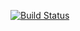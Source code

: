 [![Build Status](https://travis-ci.org/ILLLIGION/FileSystem.svg?branch=master)](https://travis-ci.org/ILLLIGION/FileSystem)
